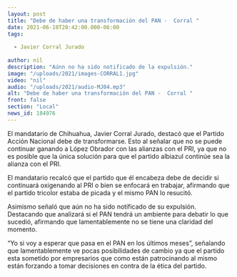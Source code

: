 ```yaml
---
layout: post
title: "Debe de haber una transformación del PAN -  Corral "
date: 2021-06-10T20:42:00.000-06:00
tags:
  
  - Javier Corral Jurado
  
author: nil
description: "Aúnn no ha sido notificado de la expulsión."
image: "/uploads/2021/images-CORRAL1.jpg"
video: "nil"
audio: "/uploads/2021/audio-MJ04.mp3"
alt: "Debe de haber una transformación del PAN -  Corral "
front: false
section: "Local"
news_id: 184976
---
```


El mandatario de Chihuahua, Javier Corral Jurado, destacó que el Partido Acción Nacional debe de transformarse. Esto al señalar que no se puede continuar ganando a López Obrador con las alianzas con el PRI, ya que no es posible que la única solución para que el partido albiazul continúe sea la alianza con el PRI.

El mandatario recalcó que el partido que él encabeza debe de decidir si continuará oxigenando al PRI o bien se enfocará en trabajar, afirmando que el partido tricolor estaba de picada y el mismo PAN lo resucitó.

Asimismo señaló que aún no ha sido notificado de su expulsión. Destacando que analizará si el PAN tendrá un ambiente para debatir lo que sucedió, afirmando que lamentablemente no se tiene una claridad del momento. 

“Yo si voy a esperar que pasa en el PAN en los últimos meses”, señalando que lamentablemente ve pocas posibilidades de cambio ya que el partido esta sometido por empresarios que como están patrocinando al mismo están forzando a tomar decisiones en contra de la ética del partido.
